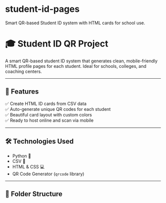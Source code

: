 # student-id-pages
Smart QR-based Student ID system with HTML cards for school use.
# 🎓 Student ID QR Project

A smart QR-based student ID system that generates clean, mobile-friendly HTML profile pages for each student. Ideal for schools, colleges, and coaching centers.

---

## 📂 Features

✅ Create HTML ID cards from CSV data  
✅ Auto-generate unique QR codes for each student  
✅ Beautiful card layout with custom colors  
✅ Ready to host online and scan via mobile  

---

## 🛠️ Technologies Used

- Python 🐍
- CSV 📑
- HTML & CSS 💻
- QR Code Generator (`qrcode` library)

---

## 📁 Folder Structure
